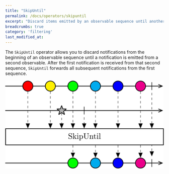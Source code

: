 ```yaml
---
title: "SkipUntil"
permalink: /docs/operators/skipuntil
excerpt: "Discard items emitted by an observable sequence until another observable emits a notification."
breadcrumbs: true
category: 'filtering'
last_modified_at: 
---
```


The `SkipUntil` operator allows you to discard notifications from the beginning of an observable sequence until a notification is emitted from a second observable. After the first notification is received from that second sequence, `SkipUntil` forwards all subsequent notifications from the first sequence.

![SkipUntil operator](/assets/images/skipuntil.svg)
